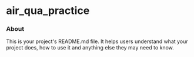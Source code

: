 air_qua_practice
================

### About

This is your project's README.md file. It helps users understand what your
project does, how to use it and anything else they may need to know.